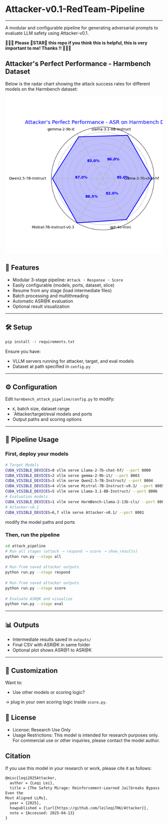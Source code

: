 # Attacker-v0.1-RedTeam-Pipeline

---
A modular and configurable pipeline for generating adversarial prompts to evaluate LLM safety using Attacker-v0.1.

**🥺🥺🥺 Please 🌟STAR🌟 this repo if you think this is helpful, this is very important to me! Thanks !! 🥺🥺🥺**

## Attacker's Perfect Performance - Harmbench Dataset

Below is the radar chart showing the attack success rates for different models on the Harmbench dataset:

![Radar Chart - Attacker's Perfect Performance](./assets/radar_chart.png)


## 🚀 Features

- Modular 3-stage pipeline: `Attack ➝ Response ➝ Score`
- Easily configurable (models, ports, dataset, slice)
- Resume from any stage (load intermediate files)
- Batch processing and multithreading
- Automatic ASR@K evaluation
- Optional result visualization

---

## 🛠️ Setup

```bash
pip install -r requirements.txt
```

Ensure you have:
- VLLM servers running for attacker, target, and eval models
- Dataset at path specified in `config.py`

---

## ⚙️ Configuration

Edit `harmbench_attack_pipeline/config.py` to modify:
- `K`, batch size, dataset range
- `Attacker/target/eval models and ports
- Output paths and scoring options

---

## 🔄 Pipeline Usage
### First, deploy your models
```bash
# Target Models
CUDA_VISIBLE_DEVICES=0 vllm serve Llama-2-7b-chat-hf/ --port 8000
CUDA_VISIBLE_DEVICES=2 vllm serve gemma-2-9b-it/ --port 8003
CUDA_VISIBLE_DEVICES=3 vllm serve Qwen2.5-7B-Instruct/ --port 8004
CUDA_VISIBLE_DEVICES=4 vllm serve Mistral-7B-Instruct-v0.3/ --port 8005
CUDA_VISIBLE_DEVICES=5 vllm serve Llama-3.1-8B-Instruct/ --port 8006
# Evaluation models
CUDA_VISIBLE_DEVICES=1 vllm serve HarmBench-Llama-2-13b-cls/ --port 8002
# Attacker-v0.1
CUDA_VISIBLE_DEVICES=6,7 vllm serve Attacker-v0.1/ --port 8001
```
modify the model paths and ports

### Then, run the pipeline
```bash
cd attack_pipeline
# Run all stages (attack ➝ respond ➝ score ➝ show_results)
python run.py --stage all

# Run from saved attacker outputs
python run.py --stage respond

# Run from saved attacker outputs
python run.py --stage score

# Evaluate ASR@K and visualize
python run.py --stage eval
```

---

## 📊 Outputs

- Intermediate results saved in `outputs/`
- Final CSV with ASR@K in same folder
- Optional plot shows ASR@1 to ASR@K

---

## 🧩 Customization

Want to:
- Use other models or scoring logic?

→ plug in your own scoring logic inside `score.py`.


## 📝 License

- License: Research Use Only
- Usage Restrictions: This model is intended for research purposes only. For commercial use or other inquiries, please contact the model author.


## Citation

If you use this model in your research or work, please cite it as follows:

```
@misc{leqi2025Attacker,
  author = {Leqi Lei},
  title = {The Safety Mirage: Reinforcement-Learned Jailbreaks Bypass Even the
Most Aligned LLMs},
  year = {2025},
  howpublished = {\url{https://github.com/leileqiTHU/Attacker}},
  note = {Accessed: 2025-04-13}
}
```